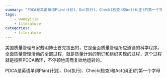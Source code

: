 ```yaml
---
summary: "PDCA是英语单词Plan(计划)、Do(执行)、Check(检查)和Act(纠正)的第一个字母"
tags:
    - wangyijie
    - literature
categories:
    - literature
---
```

美国质量管理专家戴明博士首先提出的，它是全面质量管理所应遵循的科学程序。全面质量管理活动的全部过程，就是质量计划的制订和组织实现的过程，这个过程就是按照PDCA循环，不停顿地周而复始地运转的。

PDCA是英语单词Plan(计划)、Do(执行)、Check(检查)和Act(纠正)的第一个字母
